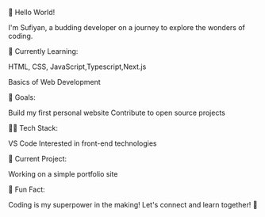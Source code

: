 👋 Hello World!

I'm Sufiyan, a budding developer on a journey to explore the wonders of coding.

🚀 Currently Learning:

HTML, CSS, JavaScript,Typescript,Next.js

Basics of Web Development

🌱 Goals:

Build my first personal website Contribute to open source projects

👩‍💻 Tech Stack:

VS Code Interested in front-end technologies

🎯 Current Project:

Working on a simple portfolio site

🎉 Fun Fact:

Coding is my superpower in the making! Let's connect and learn together! 🚀
